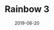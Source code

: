 ---
title: Rainbow 3
date: '2019-06-20'
thumb_image: images/mar-4yo/4yo-mar-rainbow3.jpg
thumb_image_alt: Rainbow 3
image: images/mar-4yo/4yo-mar-rainbow3.jpg
image_alt: Rainbow 3
template: project 
---	